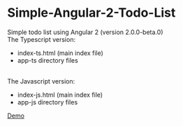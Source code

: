 # Simple-Angular-2-Todo-List
Simple todo list using Angular 2 (version 2.0.0-beta.0)
<br>
The Typescript version:
<ul>
  <li>index-ts.html (main index file)</li>
  <li>app-ts directory files</li>
</ul>  
<br>
The Javascript version:
<ul>
  <li>index-js.html (main index file)</li>
  <li>app-js directory files</li>
</ul>  

<a href="http://www.angulartodo.com">Demo</a>
